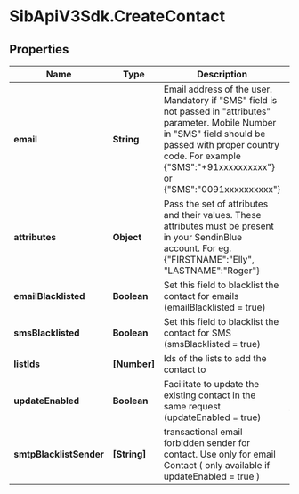 # SibApiV3Sdk.CreateContact

## Properties
Name | Type | Description | Notes
------------ | ------------- | ------------- | -------------
**email** | **String** | Email address of the user. Mandatory if "SMS" field is not passed in "attributes" parameter. Mobile Number in "SMS" field should be passed with proper country code. For example {"SMS":"+91xxxxxxxxxx"} or {"SMS":"0091xxxxxxxxxx"} | [optional] 
**attributes** | **Object** | Pass the set of attributes and their values. These attributes must be present in your SendinBlue account. For eg. {"FIRSTNAME":"Elly", "LASTNAME":"Roger"} | [optional] 
**emailBlacklisted** | **Boolean** | Set this field to blacklist the contact for emails (emailBlacklisted &#x3D; true) | [optional] 
**smsBlacklisted** | **Boolean** | Set this field to blacklist the contact for SMS (smsBlacklisted &#x3D; true) | [optional] 
**listIds** | **[Number]** | Ids of the lists to add the contact to | [optional] 
**updateEnabled** | **Boolean** | Facilitate to update the existing contact in the same request (updateEnabled &#x3D; true) | [optional] [default to false]
**smtpBlacklistSender** | **[String]** | transactional email forbidden sender for contact. Use only for email Contact ( only available if updateEnabled &#x3D; true ) | [optional] 


